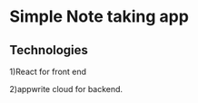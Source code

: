 # Simple Note taking app

Technologies
-------------------

1)React for front end 

2)appwrite cloud for backend.
